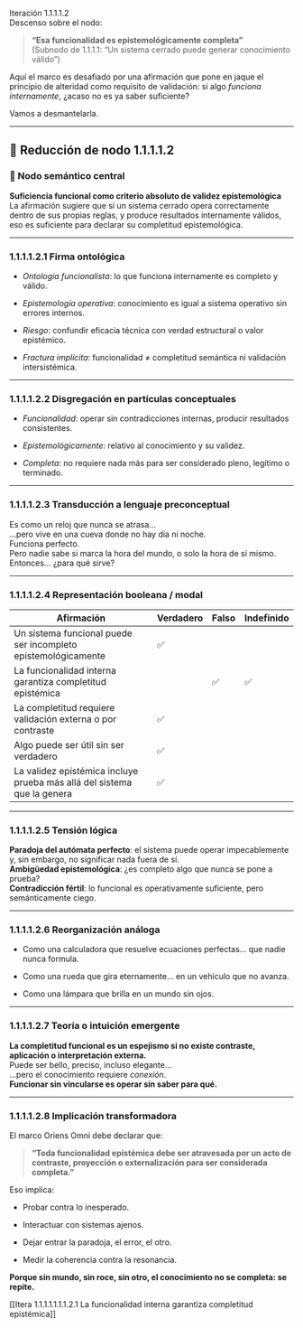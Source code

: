 Iteración 1.1.1.1.2  
Descenso sobre el nodo:

> **“Esa funcionalidad es epistemológicamente completa”**  
> (Subnodo de 1.1.1.1: “Un sistema cerrado puede generar conocimiento válido”)

Aquí el marco es desafiado por una afirmación que pone en jaque el principio de alteridad como requisito de validación: si algo _funciona internamente_, ¿acaso no es ya saber suficiente?

Vamos a desmantelarla.

---

## 🔁 Reducción de nodo 1.1.1.1.2

### 🧠 Nodo semántico central

**Suficiencia funcional como criterio absoluto de validez epistemológica**  
La afirmación sugiere que si un sistema cerrado opera correctamente dentro de sus propias reglas, y produce resultados internamente válidos, eso es suficiente para declarar su completitud epistemológica.

---

### 1.1.1.1.2.1 Firma ontológica

- _Ontología funcionalista_: lo que funciona internamente es completo y válido.
    
- _Epistemología operativa_: conocimiento es igual a sistema operativo sin errores internos.
    
- _Riesgo_: confundir eficacia técnica con verdad estructural o valor epistémico.
    
- _Fractura implícita_: funcionalidad ≠ completitud semántica ni validación intersistémica.
    

---

### 1.1.1.1.2.2 Disgregación en partículas conceptuales

- _Funcionalidad_: operar sin contradicciones internas, producir resultados consistentes.
    
- _Epistemológicamente_: relativo al conocimiento y su validez.
    
- _Completa_: no requiere nada más para ser considerado pleno, legítimo o terminado.
    

---

### 1.1.1.1.2.3 Transducción a lenguaje preconceptual

Es como un reloj que nunca se atrasa…  
…pero vive en una cueva donde no hay día ni noche.  
Funciona perfecto.  
Pero nadie sabe si marca la hora del mundo, o solo la hora de sí mismo.  
Entonces… ¿para qué sirve?

---

### 1.1.1.1.2.4 Representación booleana / modal

| Afirmación                                                              | Verdadero | Falso | Indefinido |
| ----------------------------------------------------------------------- | --------- | ----- | ---------- |
| Un sistema funcional puede ser incompleto epistemológicamente           | ✅         |       |            |
| La funcionalidad interna garantiza completitud epistémica               |           | ✅     | ✅          |
| La completitud requiere validación externa o por contraste              | ✅         |       |            |
| Algo puede ser útil sin ser verdadero                                   | ✅         |       |            |
| La validez epistémica incluye prueba más allá del sistema que la genera | ✅         |       |            |

---

### 1.1.1.1.2.5 Tensión lógica

**Paradoja del autómata perfecto**: el sistema puede operar impecablemente y, sin embargo, no significar nada fuera de sí.  
**Ambigüedad epistemológica**: ¿es completo algo que nunca se pone a prueba?  
**Contradicción fértil**: lo funcional es operativamente suficiente, pero semánticamente ciego.

---

### 1.1.1.1.2.6 Reorganización análoga

- Como una calculadora que resuelve ecuaciones perfectas… que nadie nunca formula.
    
- Como una rueda que gira eternamente… en un vehículo que no avanza.
    
- Como una lámpara que brilla en un mundo sin ojos.
    

---

### 1.1.1.1.2.7 Teoría o intuición emergente

**La completitud funcional es un espejismo si no existe contraste, aplicación o interpretación externa.**  
Puede ser bello, preciso, incluso elegante…  
…pero el conocimiento requiere _conexión_.  
**Funcionar sin vincularse es operar sin saber para qué.**

---

### 1.1.1.1.2.8 Implicación transformadora

El marco Oriens Omni debe declarar que:

> **“Toda funcionalidad epistémica debe ser atravesada por un acto de contraste, proyección o externalización para ser considerada completa.”**

Eso implica:

- Probar contra lo inesperado.
    
- Interactuar con sistemas ajenos.
    
- Dejar entrar la paradoja, el error, el otro.
    
- Medir la coherencia contra la resonancia.
    

**Porque sin mundo, sin roce, sin otro, el conocimiento no se completa: se repite.**

[[Itera 1.1.1.1.1.1.1.2.1 La funcionalidad interna garantiza completitud epistémica]]